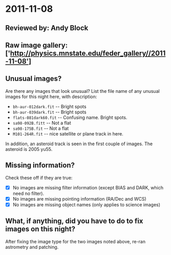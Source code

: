 # 2011-11-08

## Reviewed by:   Andy Block

## Raw image gallery: ['http://physics.mnstate.edu/feder_gallery//2011-11-08']

## Unusual images?

Are there any images that look unusual? List the file name of any unusual images for this night here, with description:

+ `bh-aur-012dark.fit` -- Bright spots
+ `bh-aur-039dark.fit` -- Bright spots
+ `flats-081dark60.fit` -- Confusing name. Bright spots.
+ `sa98-092B.fitt` -- Not a flat
+ `sa98-175B.fit` -- Not a flat
+ `M101-264R.fit` -- nice satellite or plane track in here.

In addition, an asteroid track is seen in the first couple of images. The asteroid is 2005 yu55.



## Missing information?

Check these off if they are true:

- [x] No images are missing filter information (except BIAS and DARK, which need no filter).
- [x] No images are missing pointing information (RA/Dec and WCS)
- [x] No images are missing object names (only applies to science images)

## What, if anything, did you have to do to fix images on this night?

After fixing the image type for the two images noted above, re-ran astrometry and patching.



